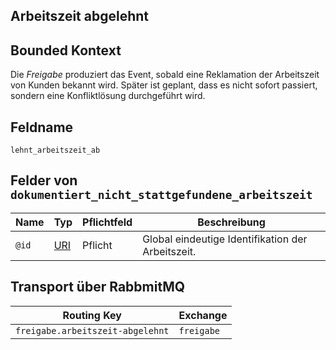 ## Arbeitszeit abgelehnt

## Bounded Kontext

Die _Freigabe_ produziert das Event, sobald eine Reklamation der Arbeitszeit von Kunden bekannt wird.
Später ist geplant, dass es nicht sofort passiert, sondern eine Konfliktlösung durchgeführt wird.

## Feldname

`lehnt_arbeitszeit_ab`

## Felder von `dokumentiert_nicht_stattgefundene_arbeitszeit`

| Name | Typ  | Pflichtfeld  | Beschreibung  |
|---|---|---|---|
| `@id`  | [URI](https://tools.ietf.org/html/rfc3986)  | Pflicht  | Global eindeutige Identifikation der Arbeitszeit. |


## Transport über RabbmitMQ

| Routing Key  | Exchange  |
|---|---|
| `freigabe.arbeitszeit-abgelehnt` | `freigabe` |
